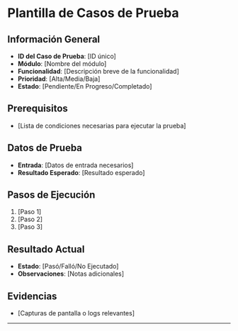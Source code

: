 # Plantilla de Casos de Prueba

## Información General
- **ID del Caso de Prueba**: [ID único]
- **Módulo**: [Nombre del módulo]
- **Funcionalidad**: [Descripción breve de la funcionalidad]
- **Prioridad**: [Alta/Media/Baja]
- **Estado**: [Pendiente/En Progreso/Completado]

## Prerequisitos
- [Lista de condiciones necesarias para ejecutar la prueba]

## Datos de Prueba
- **Entrada**: [Datos de entrada necesarios]
- **Resultado Esperado**: [Resultado esperado]

## Pasos de Ejecución
1. [Paso 1]
2. [Paso 2]
3. [Paso 3]

## Resultado Actual
- **Estado**: [Pasó/Falló/No Ejecutado]
- **Observaciones**: [Notas adicionales]

## Evidencias
- [Capturas de pantalla o logs relevantes]

--- 